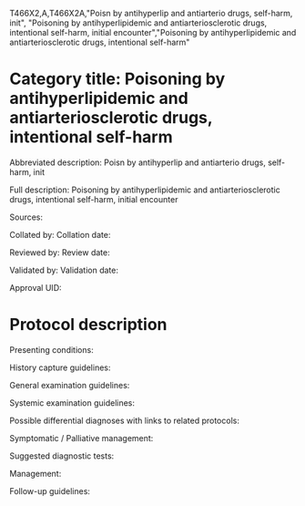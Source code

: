 T466X2,A,T466X2A,"Poisn by antihyperlip and antiarterio drugs, self-harm, init", "Poisoning by antihyperlipidemic and antiarteriosclerotic drugs, intentional self-harm, initial encounter","Poisoning by antihyperlipidemic and antiarteriosclerotic drugs, intentional self-harm"
# Category title: Poisoning by antihyperlipidemic and antiarteriosclerotic drugs, intentional self-harm

Abbreviated description: Poisn by antihyperlip and antiarterio drugs, self-harm, init

Full description: Poisoning by antihyperlipidemic and antiarteriosclerotic drugs, intentional self-harm, initial encounter

Sources:

Collated by:
Collation date:

Reviewed by:
Review date:

Validated by:
Validation date:

Approval UID:

# Protocol description

Presenting conditions:

History capture guidelines:

General examination guidelines:

Systemic examination guidelines:

Possible differential diagnoses with links to related protocols:

Symptomatic / Palliative management:

Suggested diagnostic tests:

Management:

Follow-up guidelines:
